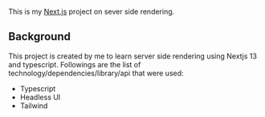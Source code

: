 This is my [Next.js](https://nextjs.org/) project on sever side rendering.

## Background

This project is created by me to learn server side rendering using Nextjs 13 and typescript. Followings are the list of technology/dependencies/library/api that were used:

- Typescript
- Headless UI
- Tailwind

